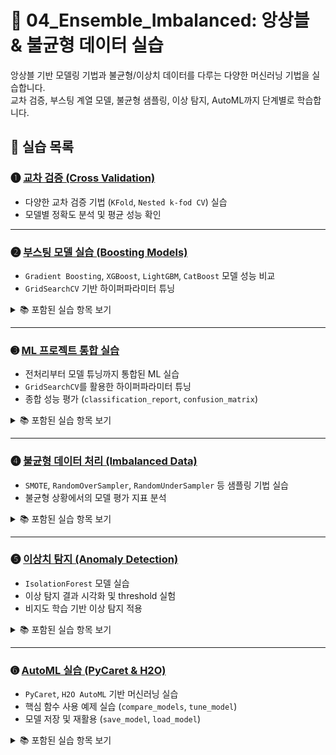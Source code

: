 # 📘 04_Ensemble_Imbalanced: 앙상블 & 불균형 데이터 실습

앙상블 기반 모델링 기법과 불균형/이상치 데이터를 다루는 다양한 머신러닝 기법을 실습합니다.  
교차 검증, 부스팅 계열 모델, 불균형 샘플링, 이상 탐지, AutoML까지 단계별로 학습합니다.

## 📄 실습 목록

### ➊ [교차 검증 (Cross Validation)](https://colab.research.google.com/github/Dropthe-bit/ai_portfolio/blob/main/04_Ensemble_Imbalanced/4_1_machine_learning3_cross_validation.ipynb)
- 다양한 교차 검증 기법 (`KFold`, `Nested k-fod CV`) 실습  
- 모델별 정확도 분석 및 평균 성능 확인  

---

### ➋ [부스팅 모델 실습 (Boosting Models)](https://colab.research.google.com/github/Dropthe-bit/ai_portfolio/blob/main/04_Ensemble_Imbalanced/4_2_machine_learning3_boosting.ipynb)
- `Gradient Boosting`, `XGBoost`, `LightGBM`, `CatBoost` 모델 성능 비교  
- `GridSearchCV` 기반 하이퍼파라미터 튜닝  

<details>
<summary>📚 포함된 실습 항목 보기</summary>

- `AdaBoostClassifier` 실습  
- `GradientBoostingClassifier` 실습  
- `XGBClassifier` 실습 
- `LGBMClassifier` 실습  
- 모델별 최적의 파라미터 찾기
</details>

---

### ➌ [ML 프로젝트 통합 실습](https://colab.research.google.com/github/Dropthe-bit/ai_portfolio/blob/main/04_Ensemble_Imbalanced/4_3_machine_learning3_project_sol.ipynb)
- 전처리부터 모델 튜닝까지 통합된 ML 실습  
- `GridSearchCV`를 활용한 하이퍼파라미터 튜닝  
- 종합 성능 평가 (`classification_report`, `confusion_matrix`)  

<details>
<summary>📚 포함된 실습 항목 보기</summary>

- SECOM 반도체 불량 예측 데이터셋 로드 및 분할  
- 불균형 데이터 시각화 및 클래스 분포 확인  
- `RandomForestClassifier` 기반 모델 학습  
- `GridSearchCV`로 하이퍼파라미터 튜닝 수행  
- `classification_report`, `confusion_matrix`로 최종 평가  
</details>

---

### ➍ [불균형 데이터 처리 (Imbalanced Data)](https://colab.research.google.com/github/Dropthe-bit/ai_portfolio/blob/main/04_Ensemble_Imbalanced/4_4_machine_learning4_imbalance.ipynb)
- `SMOTE`, `RandomOverSampler`, `RandomUnderSampler` 등 샘플링 기법 실습  
- 불균형 상황에서의 모델 평가 지표 분석

<details>
<summary>📚 포함된 실습 항목 보기</summary>

- `imbalanced-learn` 사용법 (`SMOTE`, `RandomOverSampler`, `RandomUnderSampler`)  
- 샘플링 전/후 성능 비교 (`confusion_matrix`, `classification_report`)  
</details>

---


### ➎ [이상치 탐지 (Anomaly Detection)](https://colab.research.google.com/github/Dropthe-bit/ai_portfolio/blob/main/04_Ensemble_Imbalanced/4_5_machine_learning4_anomaly.ipynb)
- `IsolationForest` 모델 실습
- 이상 탐지 결과 시각화 및 threshold 실험  
- 비지도 학습 기반 이상 탐지 적용  

<details>
<summary>📚 포함된 실습 항목 보기</summary>

- 이상치 threshold 수동 조정 vs contamination 자동 설정  
- `decision_function` 기반 점수 시각화   
</details>

---

### ➏ [AutoML 실습 (PyCaret & H2O)](https://colab.research.google.com/github/Dropthe-bit/ai_portfolio/blob/main/04_Ensemble_Imbalanced/4_6_machine_learning4_automl.ipynb)
- `PyCaret`, `H2O AutoML` 기반 머신러닝 실습  
- 핵심 함수 사용 예제 실습 (`compare_models`, `tune_model`)  
- 모델 저장 및 재활용 (`save_model`, `load_model`)  

<details>
<summary>📚 포함된 실습 항목 보기</summary>

- PyCaret을 이용한 분류 자동화  
- H2O 기반 AutoML 실험 및 리더보드 출력  
- 학습된 모델 저장 및 불러오기  
</details>
